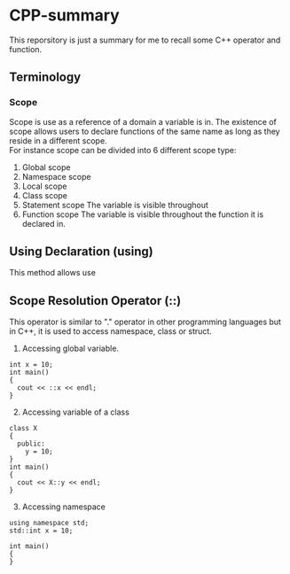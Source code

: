 # CPP-summary
This reporsitory is just a summary for me to recall some C++ operator and function.

## Terminology
### Scope
Scope is use as a reference of a domain a variable is in. The existence of scope allows users to declare functions of the same name as long as they reside in a different scope.  
For instance scope can be divided into 6 different scope type:
1) Global scope
2) Namespace scope
3) Local scope
4) Class scope
5) Statement scope
The variable is visible throughout
6) Function scope
The variable is visible throughout the function it is declared in.

## Using Declaration (using)
This method allows use

## Scope Resolution Operator (::)
This operator is similar to "." operator in other programming languages but in C++, it is used to access namespace, class or struct.  
1) Accessing global variable.
```
int x = 10;
int main()
{
  cout << ::x << endl;
}
```
2) Accessing variable of a class
```
class X
{
  public:
    y = 10;
}
int main()
{
  cout << X::y << endl;
}
```
3) Accessing namespace
```
using namespace std;
std::int x = 10;

int main()
{
}
```
